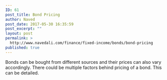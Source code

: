 ```yaml
---
ID: 61
post_title: Bond Pricing
author: Naved
post_date: 2017-05-30 16:35:59
post_excerpt: ""
layout: post
permalink: >
  http://www.navedali.com/finance/fixed-income/bonds/bond-pricing
published: true
---
```

Bonds can be bought from different sources and their prices can also vary accordingly. There could be multiple factors behind pricing of a bond. This can be detailed.
